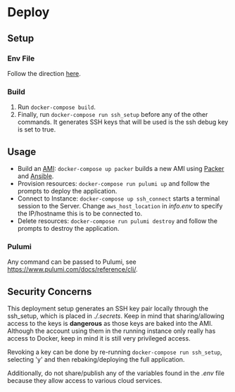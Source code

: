 # Deploy

## Setup

### Env File

Follow the direction [here]().

### Build

1. Run `docker-compose build`. 
1. Finally, run `docker-compose run ssh_setup` before any of the other commands. It generates SSH keys that will be used is the ssh debug key is set to true.

## Usage

- Build an [AMI](https://docs.aws.amazon.com/AWSEC2/latest/UserGuide/AMIs.html): `docker-compose up packer` builds a new AMI using [Packer](https://www.packer.io/) and [Ansible](https://www.ansible.com/).
- Provision resources: `docker-compose run pulumi up` and follow the prompts to deploy the application.
- Connect to Instance: `docker-compose up ssh_connect` starts a terminal session to the Server. Change `aws_host_location` in *info.env* to specify the IP/hostname this is to be connected to.
- Delete resources: `docker-compose run pulumi destroy` and follow the prompts to destroy the application.

### Pulumi

Any command can be passed to Pulumi, see https://www.pulumi.com/docs/reference/cli/.

## Security Concerns

This deployment setup generates an SSH key pair locally through the ssh_setup, which is
placed in *./.secrets*. Keep in mind that sharing/allowing access to the keys is **dangerous**
as those keys are baked into the AMI. Although the account using them in the running instance only
really has access to Docker, keep in mind it is still very privileged access. 

Revoking a key can be done by re-running `docker-compose run ssh_setup`, selecting 'y' and then
rebaking/deploying the full application. 

Additionally, do not share/publish any of the variables found in the *.env* file because they 
allow access to various cloud services. 